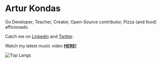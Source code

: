 # Artur Kondas

Go Developer, Teacher, Creator, Open-Source contributor, Pizza (and food) afficionado.

Catch me on [Linkedin](https://www.linkedin.com/in/arturkondas/) and [Twitter](https://twitter.com/arturkondas).

Watch my latest music video **[HERE!](https://bit.ly/enae-system)**

![Top Langs](https://github-readme-stats.vercel.app/api/top-langs/?username=youshy&hide=html)
